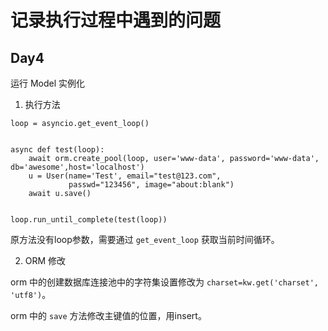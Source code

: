 # 记录执行过程中遇到的问题

## Day4

运行 Model 实例化

1. 执行方法

```
loop = asyncio.get_event_loop()


async def test(loop):
    await orm.create_pool(loop, user='www-data', password='www-data', db='awesome',host='localhost')
    u = User(name='Test', email="test@123.com",
             passwd="123456", image="about:blank")
    await u.save()


loop.run_until_complete(test(loop))
```

原方法没有loop参数，需要通过 `get_event_loop` 获取当前时间循环。

2. ORM 修改

orm 中的创建数据库连接池中的字符集设置修改为 `charset=kw.get('charset', 'utf8')`。

orm 中的 `save` 方法修改主键值的位置，用insert。
